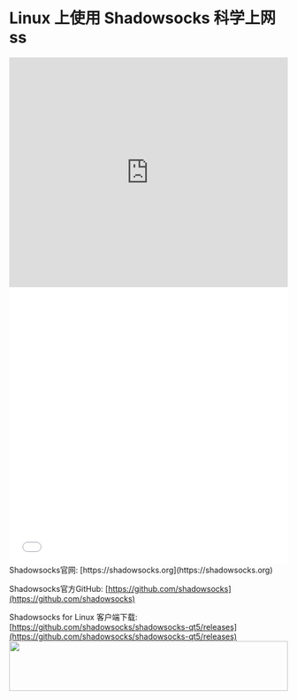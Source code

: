 # Linux 上使用 Shadowsocks 科学上网 ss
<iframe width="100%" height="415" src="https://www.youtube.com/embed/W7Y9jp2GDWg" frameborder="0" allow="autoplay; encrypted-media" allowfullscreen></iframe>
<iframe width="100%" height="500" src="//player.bilibili.com/player.html?aid=24316677&cid=40794726&page=1" scrolling="no" border="0" frameborder="no" framespacing="0" allowfullscreen="true"> </iframe>
Shadowsocks官网: [https://shadowsocks.org](https://shadowsocks.org)

Shadowsocks官方GitHub: [https://github.com/shadowsocks](https://github.com/shadowsocks)

Shadowsocks for Linux 客户端下载: [https://github.com/shadowsocks/shadowsocks-qt5/releases](https://github.com/shadowsocks/shadowsocks-qt5/releases)
<a href="https://www.vultr.com/?ref=7295225"><img src="https://www.vultr.com/media/banner_1.png" width="100%" height="90"></a>